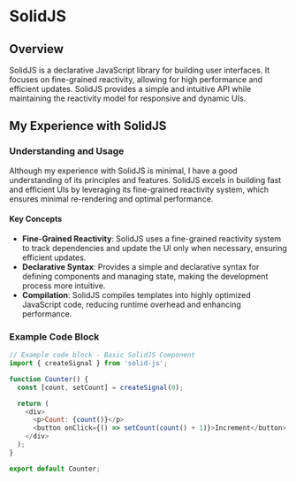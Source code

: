 # SolidJS

## Overview
SolidJS is a declarative JavaScript library for building user interfaces. It focuses on fine-grained reactivity, allowing for high performance and efficient updates. SolidJS provides a simple and intuitive API while maintaining the reactivity model for responsive and dynamic UIs.

## My Experience with SolidJS

### Understanding and Usage
Although my experience with SolidJS is minimal, I have a good understanding of its principles and features. SolidJS excels in building fast and efficient UIs by leveraging its fine-grained reactivity system, which ensures minimal re-rendering and optimal performance.

#### Key Concepts
- **Fine-Grained Reactivity**: SolidJS uses a fine-grained reactivity system to track dependencies and update the UI only when necessary, ensuring efficient updates.
- **Declarative Syntax**: Provides a simple and declarative syntax for defining components and managing state, making the development process more intuitive.
- **Compilation**: SolidJS compiles templates into highly optimized JavaScript code, reducing runtime overhead and enhancing performance.

### Example Code Block
```javascript
// Example code block - Basic SolidJS Component
import { createSignal } from 'solid-js';

function Counter() {
  const [count, setCount] = createSignal(0);

  return (
    <div>
      <p>Count: {count()}</p>
      <button onClick={() => setCount(count() + 1)}>Increment</button>
    </div>
  );
}

export default Counter;
